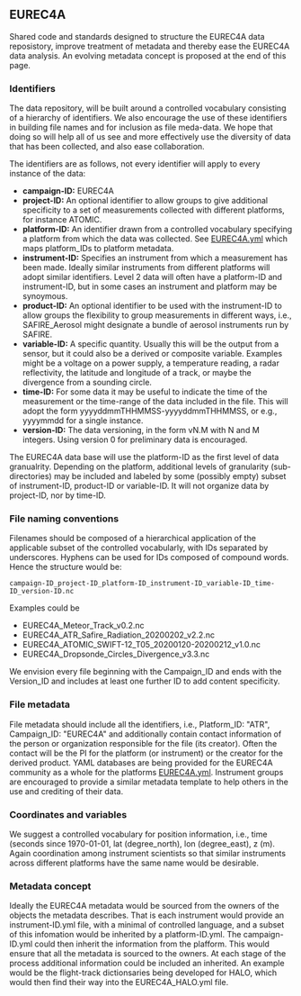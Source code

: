 ## EUREC4A
Shared code and standards designed to structure the EUREC4A data reposistory, improve treatment of metadata and thereby ease the EUREC4A data analysis.  An evolving metadata concept is proposed at the end of this page.


### Identifiers
The data repository, will be built around a controlled vocabulary consisting of a hierarchy of identifiers.  We also encourage the use of these identifiers in building file names and for inclusion as file meda-data.  We hope that doing so will help all of us see and more effectively use the diversity of data that has been collected, and also ease collaboration.

The identifiers are as follows, not every identifier will apply to every instance of the data:

  * **campaign-ID:**  EUREC4A
  * **project-ID:**  An optional identifier to allow groups to give additional specificity to a set of measurements collected with different platforms, for instance ATOMIC.
  * **platform-ID:**  An identifier drawn from a controlled vocabulary specifying a platform from which the data was collected.  See [EUREC4A.yml](EUREC4A.yml) which maps platform_IDs to platform metadata.
  * **instrument-ID:**  Specifies an instrument from which a measurement has been made.  Ideally similar instruments from different platforms will adopt similar identifiers. Level 2 data will often have a platform-ID and instrument-ID, but in some cases an instrument and platform may be synoymous.  
  * **product-ID:**  An optional identifier to be used with the instrument-ID to allow groups the flexibility to group measurements in different ways, i.e., SAFIRE_Aerosol might designate a bundle of aerosol instruments run by SAFIRE.
  * **variable-ID:** A specific quantity. Usually this will be the output from a sensor, but it could also be a derived or composite variable.  Examples might be a voltage on a power supply, a temperature reading, a radar reflectivity, the latitude and longitude of a track, or maybe the divergence from a sounding circle. 
  * **time-ID:** For some data it may be useful to indicate the time of the measurement or the time-range of the data included in the file.  This will adopt the form yyyyddmmTHHMMSS-yyyyddmmTHHMMSS, or e.g., yyyymmdd for a single instance. 
 * **version-ID:** The data versioning, in the form vN.M with N and M integers. Using version 0 for preliminary data is encouraged.

The EUREC4A data base will use the platform-ID as the first level of data granualrity. Depending on the platform, additional levels of granularity (sub-directories) may be included and labeled by some (possibly empty) subset of instrument-ID, product-ID or variable-ID.  It will not organize data by project-ID, nor by time-ID.

### File naming conventions

Filenames should be composed of a hierarchical application of the applicable subset of the controlled vocabularly, with IDs separated by underscores.  Hyphens can be used for IDs composed of compound words.  Hence the structure would be:

`campaign-ID_project-ID_platform-ID_instrument-ID_variable-ID_time-ID_version-ID.nc`

Examples could be
  - EUREC4A_Meteor_Track_v0.2.nc
  - EUREC4A_ATR_Safire_Radiation_20200202_v2.2.nc  
  - EUREC4A_ATOMIC_SWIFT-12_T05_20200120-20200212_v1.0.nc
  - EUREC4A_Dropsonde_Circles_Divergence_v3.3.nc

We envision every file beginning with the Campaign_ID and ends with the Version_ID and includes at least one further ID to add content specificity.

### File metadata

File metadata should include all the identifiers, i.e., Platform_ID: "ATR", Campaign_ID: "EUREC4A" and additionally contain contact information of the person or organization responsible for the file (its creator). Often the contact will be the PI for the platform (or instrument) or the creator for the derived product.  YAML databases are being provided for the EUREC4A community as a whole for the platforms [EUREC4A.yml](EUREC4A.yml). Instrument groups are encouraged to provide a similar metadata template to help others in the use and crediting of their data.

### Coordinates and variables

We suggest a controlled vocabulary for position information, i.e., time (seconds since 1970-01-01, lat (degree_north), lon (degree_east), z (m).  Again coordination among instrument scientists so that similar instruments across different platforms have the same name would be desirable.

### Metadata concept

Ideally the EUREC4A metadata would be sourced from the owners of the objects the metadata describes.  That is each instrument would provide an instrument-ID.yml file, with a minimal of controlled language, and a subset of this infomation would be inherited by a platform-ID.yml.  The campaign-ID.yml could then inherit the information from the plafform.  This would ensure that all the metadata is sourced to the owners.  At each stage of the process additional information could be included an inherited.  An example would be the flight-track dictionsaries being developed for HALO, which would then find their way into the EUREC4A_HALO.yml file.
